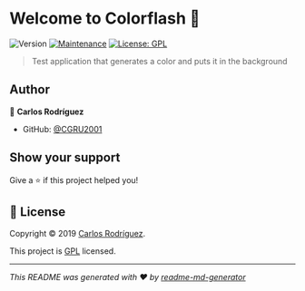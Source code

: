# Welcome to Colorflash 👋
![Version](https://img.shields.io/badge/version-1-blue.svg?cacheSeconds=2592000)
[![Maintenance](https://img.shields.io/badge/Maintained%3F-yes-green.svg)](https://github.com/kefranabg/readme-md-generator/graphs/commit-activity)
[![License: GPL](https://img.shields.io/github/license/CGRU2001/Colorflash)](https://www.gnu.org/licenses/gpl-howto.html)

> Test application that generates a color and puts it in the background

## Author

👤 **Carlos Rodríguez**

* GitHub: [@CGRU2001](https://github.com/CGRU2001)

## Show your support

Give a ⭐️ if this project helped you!


## 📝 License

Copyright © 2019 [Carlos Rodríguez](https://github.com/CGRU2001).

This project is [GPL](https://www.gnu.org/licenses/gpl-howto.html) licensed.

***
_This README was generated with ❤️ by [readme-md-generator](https://github.com/kefranabg/readme-md-generator)_